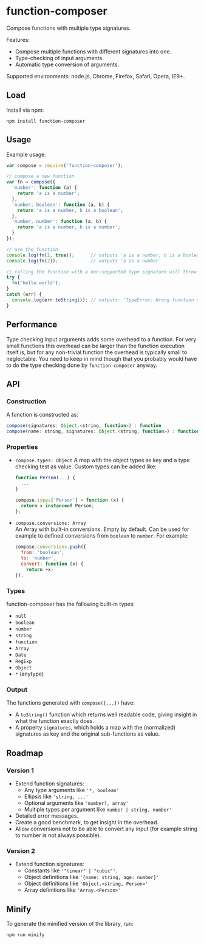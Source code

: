 function-composer
=================

Compose functions with multiple type signatures.

Features:

- Compose multiple functions with different signatures into one.
- Type-checking of input arguments.
- Automatic type conversion of arguments.

Supported environments: node.js, Chrome, Firefox, Safari, Opera, IE9+.

## Load

Install via npm:

    npm install function-composer


## Usage

Example usage:

```js
var compose = require('function-composer');

// compose a new function
var fn = compose({
  'number': function (a) {
    return 'a is a number';
  },
  'number, boolean': function (a, b) {
    return 'a is a number, b is a boolean';
  },
  'number, number': function (a, b) {
    return 'a is a number, b is a number';
  }
});

// use the function
console.log(fn(2, true));      // outputs 'a is a number, b is a boolean'
console.log(fn(2));            // outputs 'a is a number'

// calling the function with a non-supported type signature will throw an error
try {
  fn('hello world');
}
catch (err) {
  console.log(err.toString()); // outputs: 'TypeError: Wrong function signature'
}
```


## Performance

Type checking input arguments adds some overhead to a function. For very small
functions this overhead can be larger than the function execution itself is, 
but for any non-trivial function the overhead is typically small to neglectable.
You need to keep in mind though that you probably would have to do the type
checking done by `function-composer` anyway.


## API

### Construction

A function is constructed as:

```js
compose(signatures: Object.<string, function>) : function
compose(name: string, signatures: Object.<string, function>) : function
```

### Properties

- `compose.types: Object`
  A map with the object types as key and a type checking test as value.
  Custom types can be added like:

  ```js
  function Person(...) {
    ...
  }

  compose.types['Person'] = function (x) {
    return x instanceof Person;
  };
  ```

- `compose.conversions: Array`  
  An Array with built-in conversions. Empty by default. Can be used for example 
  to defined conversions from `boolean` to `number`. For example:

  ```js
  compose.conversions.push({
    from: 'boolean',
    to: 'number',
    convert: function (x) {
      return +x;
  });
  ```

### Types

function-composer has the following built-in types:

- `null`
- `boolean`
- `number`
- `string`
- `function`
- `Array`
- `Date`
- `RegExp`
- `Object`
- `*` (anytype)


### Output

The functions generated with `compose({...})` have:

- A `toString()` function which returns well readable code, giving insight in
  what the function exactly does.
- A property `signatures`, which holds a map with the (normalized)
  signatures as key and the original sub-functions as value.


## Roadmap

### Version 1

- Extend function signatures:
  - Any type arguments like `'*, boolean'`
  - Ellipsis like `'string, ...'`
  - Optional arguments like `'number?, array'`
  - Multiple types per argument like `number | string, number'`
- Detailed error messages.
- Create a good benchmark, to get insight in the overhead.
- Allow conversions not to be able to convert any input (for example string to
  number is not always possible).

### Version 2

- Extend function signatures:
  - Constants like `'"linear" | "cubic"'`.
  - Object definitions like `'{name: string, age: number}'`
  - Object definitions like `'Object.<string, Person>'`
  - Array definitions like `'Array.<Person>'`


## Minify

To generate the minified version of the library, run:

    npm run minify
